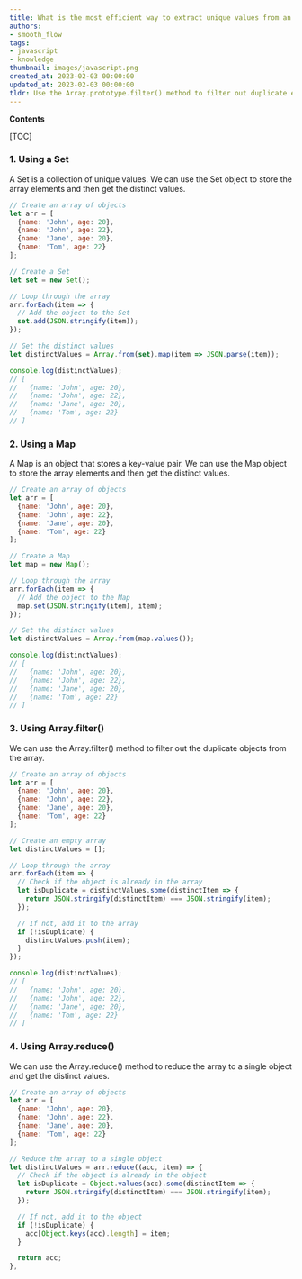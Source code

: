 ```yaml
---
title: What is the most efficient way to extract unique values from an array of objects in javascript?
authors:
- smooth_flow
tags:
- javascript
- knowledge
thumbnail: images/javascript.png
created_at: 2023-02-03 00:00:00
updated_at: 2023-02-03 00:00:00
tldr: Use the Array.prototype.filter() method to filter out duplicate elements from the array of objects.
---
```


**Contents**

[TOC]

### 1. Using a Set
A Set is a collection of unique values. We can use the Set object to store the array elements and then get the distinct values.

```javascript
// Create an array of objects
let arr = [
  {name: 'John', age: 20},
  {name: 'John', age: 22},
  {name: 'Jane', age: 20},
  {name: 'Tom', age: 22}
];

// Create a Set
let set = new Set();

// Loop through the array
arr.forEach(item => {
  // Add the object to the Set
  set.add(JSON.stringify(item));
});

// Get the distinct values
let distinctValues = Array.from(set).map(item => JSON.parse(item));

console.log(distinctValues);
// [
//   {name: 'John', age: 20},
//   {name: 'John', age: 22},
//   {name: 'Jane', age: 20},
//   {name: 'Tom', age: 22}
// ]
```

### 2. Using a Map
A Map is an object that stores a key-value pair. We can use the Map object to store the array elements and then get the distinct values.

```javascript
// Create an array of objects
let arr = [
  {name: 'John', age: 20},
  {name: 'John', age: 22},
  {name: 'Jane', age: 20},
  {name: 'Tom', age: 22}
];

// Create a Map
let map = new Map();

// Loop through the array
arr.forEach(item => {
  // Add the object to the Map
  map.set(JSON.stringify(item), item);
});

// Get the distinct values
let distinctValues = Array.from(map.values());

console.log(distinctValues);
// [
//   {name: 'John', age: 20},
//   {name: 'John', age: 22},
//   {name: 'Jane', age: 20},
//   {name: 'Tom', age: 22}
// ]
```

### 3. Using Array.filter()
We can use the Array.filter() method to filter out the duplicate objects from the array.

```javascript
// Create an array of objects
let arr = [
  {name: 'John', age: 20},
  {name: 'John', age: 22},
  {name: 'Jane', age: 20},
  {name: 'Tom', age: 22}
];

// Create an empty array
let distinctValues = [];

// Loop through the array
arr.forEach(item => {
  // Check if the object is already in the array
  let isDuplicate = distinctValues.some(distinctItem => {
    return JSON.stringify(distinctItem) === JSON.stringify(item);
  });

  // If not, add it to the array
  if (!isDuplicate) {
    distinctValues.push(item);
  }
});

console.log(distinctValues);
// [
//   {name: 'John', age: 20},
//   {name: 'John', age: 22},
//   {name: 'Jane', age: 20},
//   {name: 'Tom', age: 22}
// ]
```

### 4. Using Array.reduce()
We can use the Array.reduce() method to reduce the array to a single object and get the distinct values.

```javascript
// Create an array of objects
let arr = [
  {name: 'John', age: 20},
  {name: 'John', age: 22},
  {name: 'Jane', age: 20},
  {name: 'Tom', age: 22}
];

// Reduce the array to a single object
let distinctValues = arr.reduce((acc, item) => {
  // Check if the object is already in the object
  let isDuplicate = Object.values(acc).some(distinctItem => {
    return JSON.stringify(distinctItem) === JSON.stringify(item);
  });

  // If not, add it to the object
  if (!isDuplicate) {
    acc[Object.keys(acc).length] = item;
  }

  return acc;
},

